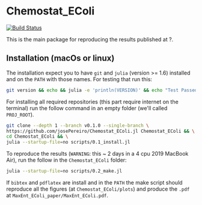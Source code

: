 # Chemostat_EColi

[![Build Status](https://github.com/josePereiro/Chemostat_EColi.jl/workflows/CI/badge.svg)](https://github.com/josePereiro/Chemostat_EColi.jl/actions)

This is the main package for reproducing the results published at ?.

## Installation (macOs or linux)

The installation expect you to have `git` and `julia` (version >= 1.6) installed and on the `PATH` with those names.
For testing that run this:

```bash
git version && echo && julia -e 'println(VERSION)' && echo "Test Passed"
```

For installing all required repositories (this part require internet on the terminal) run the follow command in an empty folder (we'll called `PROJ_ROOT`).

```bash
git clone --depth 1 --branch v0.1.0 --single-branch \
https://github.com/josePereiro/Chemostat_EColi.jl Chemostat_EColi && \
cd Chemostat_EColi && \
julia --startup-file=no scripts/0.1_install.jl
```

To reproduce the results (`WARNING`: this ~ 2 days in a 4 cpu 2019 MacBook Air), run the follow in the `Chemostat_EColi` folder:

```bash
julia --startup-file=no scripts/0.2_make.jl
```

If `bibtex` and `pdflatex` are install and in the `PATH` the make script should reproduce all the figures (at `Chemostat_EColi/plots`) and produce the `.pdf` at `MaxEnt_EColi_paper/MaxEnt_EColi.pdf`.
